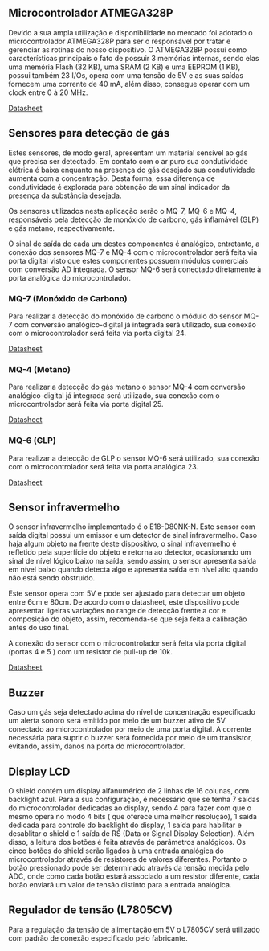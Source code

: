 ## Microcontrolador ATMEGA328P
Devido a sua ampla utilização e disponibilidade no mercado foi adotado o microcontrolador ATMEGA328P para ser o responsável por tratar e gerenciar as rotinas do nosso dispositivo. O ATMEGA328P possui como características principais o fato de possuir 3 memórias internas, sendo elas uma memória Flash (32 KB), uma SRAM (2 KB) e uma EEPROM (1 KB), possui também 23 I/Os, opera com uma tensão de 5V e as suas saídas fornecem uma corrente de 40 mA, além disso, consegue operar com um clock entre 0 à 20 MHz.

[Datasheet](https://br.mouser.com/datasheet/2/268/ATmega48A_PA_88A_PA_168A_PA_328_P_DS_DS40002061B-3050139.pdf)

## Sensores para detecção de gás

Estes sensores, de modo geral, apresentam um material sensível ao gás que precisa ser detectado. Em contato com o ar puro sua condutividade elétrica é baixa enquanto na presença do gás desejado sua condutividade aumenta com a concentração. Desta forma, essa diferença de condutividade é explorada para obtenção de um sinal indicador da presença da substância desejada. 

Os sensores utilizados nesta aplicação serão o MQ-7, MQ-6 e MQ-4, responsáveis pela detecção de monóxido de carbono, gás inflamável (GLP) e gás metano, respectivamente. 

O sinal de saída de cada um destes componentes é analógico, entretanto, a conexão dos sensores MQ-7 e MQ-4 com o microcontrolador será feita via porta digital visto que estes componentes possuem módulos comerciais com conversão AD integrada. O sensor MQ-6 será conectado diretamente à porta analógica do microcontrolador. 

### MQ-7 (Monóxido de Carbono)

Para realizar a detecção do monóxido de carbono o módulo do sensor MQ-7 com conversão analógico-digital já integrada será utilizado, sua conexão com o microcontrolador será feita via porta digital 24.

[Datasheet](https://www.filipeflop.com/img/files/download/Datasheet_Sensor_Gas_MQ7.pdf)

### MQ-4 (Metano)

Para realizar a detecção do gás metano o sensor MQ-4 com conversão analógico-digital já integrada será utilizado, sua conexão com o microcontrolador será feita via porta digital 25.

[Datasheet](https://www.filipeflop.com/img/files/download/Datasheet_Sensor_Gas_MQ4.pdf)

### MQ-6 (GLP)

Para realizar a detecção de GLP o sensor MQ-6 será utilizado, sua conexão com o microcontrolador será feita via porta analógica 23.

[Datasheet](https://www.sparkfun.com/datasheets/Sensors/Biometric/MQ-6.pdf)


## Sensor infravermelho

O sensor infravermelho implementado é o E18-D80NK-N. Este sensor com saída digital possui um emissor e um detector de sinal infravermelho. Caso haja algum objeto na frente deste dispositivo, o sinal infravermelho é refletido pela superfície do objeto e retorna ao detector, ocasionando um sinal de nível lógico baixo na saída, sendo assim, o sensor apresenta saída em nível baixo quando detecta algo e apresenta saída em nível alto quando não está sendo obstruído.

Este sensor opera com 5V e pode ser ajustado para detectar um objeto entre 6cm e 80cm. De acordo com o datasheet, este dispositivo pode apresentar ligeiras variações no range de detecção frente a cor e composição do objeto, assim, recomenda-se que seja feita a calibração antes do uso final.  

A conexão do sensor com o microcontrolador será feita via porta digital (portas 4 e 5 ) com um resistor de pull-up de 10k.

[Datasheet](https://datasheetspdf.com/pdf-file/1311838/ETT/E18-D80NK-N/1)

## Buzzer

Caso um gás seja detectado acima do nível de concentração especificado um alerta sonoro será emitido por meio de um buzzer ativo de 5V conectado ao microcontrolador por meio de uma porta digital. A corrente necessária para suprir o buzzer será fornecida por meio de um transistor, evitando, assim, danos na porta do microcontrolador.

## Display LCD

O shield contém um display alfanumérico de 2 linhas de 16 colunas, com backlight azul. Para a sua configuração, é necessário que se tenha 7 saídas do microcontrolador dedicadas ao display, sendo 4 para fazer com que o mesmo opera no modo 4 bits ( que oferece uma melhor resolução), 1 saída dedicada para controle do backlight do display, 1 saída para habilitar e desablitar o shield e 1 saída de RS (Data or Signal Display Selection). Além disso, a leitura dos botões é feita através de parâmetros analógicos. Os cinco botões do shield serão ligados à uma entrada analógica do microcontrolador através de resistores de valores diferentes. Portanto o botão pressionado pode ser determinado através da tensão medida pelo ADC, onde como cada botão estará associado a um resistor diferente, cada botão enviará um valor de tensão distinto para a entrada analógica.

## Regulador de tensão (L7805CV)

Para a regulação da tensão de alimentação em 5V o L7805CV será utilizado com padrão de conexão especificado pelo fabricante.
